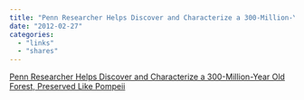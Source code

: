 ```yaml
---
title: "Penn Researcher Helps Discover and Characterize a 300-Million-Year Old Forest, Preserved Like Pompeii"
date: "2012-02-27"
categories: 
  - "links"
  - "shares"
---
```


[Penn Researcher Helps Discover and Characterize a 300-Million-Year Old Forest, Preserved Like Pompeii](https://penntoday.upenn.edu/news/penn-researcher-helps-discover-and-characterize-300-million-year-old-forest-preserved-pompeii)

